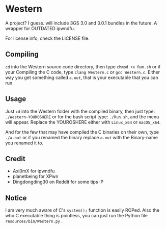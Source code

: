 # Western
A project? I guess. will include 3GS 3.0 and 3.0.1 bundles in the future. A wrapper for OUTDATED ipwndfu.

For license info, check the LICENSE file.

## Compiling

`cd` into the Western source code directory, then type `chmod +x Run.sh`
or if your Compiling the C code, type `clang Western.c` or `gcc Western.c`. Either way you get something called `a.out`, that is your executable that you can run.


## Usage

Just `cd` into the Western folder with the compiled binary, then just type:  `./Western-YOUROSHERE` or for the bash script type:  `./Run.sh`, and the menu will appear. Replace the YOUROSHERE either with `Linux_x64` or `macOS_x64`.

And for the few that may have compiled the C binaries on their own, type `./a.out` or if you renamed the binary replace `a.out` with the Binary-name you renamed it to.

## Credit

* Axi0mX for ipwndfu
* planetbeing for XPwn
* Dingdongding30 on Reddit for some tips :P

## Notice

I am very much aware of C's `system();` function is easily ROPed. Also the who C executable thing is pointless, you can just run the Python file  `resources/bin/Western.py` .

